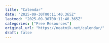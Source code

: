```yaml
---
title: "Calendar"
date: "2025-09-30T00:11:40.365Z"
lastmod: "2025-09-30T00:11:40.365Z"
categories: ["Free Resources"]
original_url: "https://neatnik.net/calendar/"
draft: false
---
```

